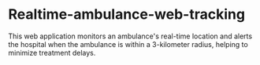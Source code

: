 # Realtime-ambulance-web-tracking
This web application monitors an ambulance's real-time location and alerts the hospital when the ambulance is within a 3-kilometer radius, helping to minimize treatment delays.
